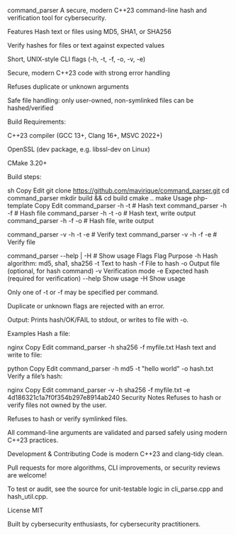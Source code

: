 command_parser
A secure, modern C++23 command-line hash and verification tool for cybersecurity.

Features
Hash text or files using MD5, SHA1, or SHA256

Verify hashes for files or text against expected values

Short, UNIX-style CLI flags (-h, -t, -f, -o, -v, -e)

Secure, modern C++23 code with strong error handling

Refuses duplicate or unknown arguments

Safe file handling: only user-owned, non-symlinked files can be hashed/verified

Build
Requirements:

C++23 compiler (GCC 13+, Clang 16+, MSVC 2022+)

OpenSSL (dev package, e.g. libssl-dev on Linux)

CMake 3.20+

Build steps:

sh
Copy
Edit
git clone https://github.com/mavirique/command_parser.git
cd command_parser
mkdir build && cd build
cmake ..
make
Usage
php-template
Copy
Edit
command_parser -h <algo> -t <text> # Hash text
command_parser -h <algo> -f <file> # Hash file
command_parser -h <algo> -t <text> -o <out> # Hash text, write output
command_parser -h <algo> -f <file> -o <out> # Hash file, write output

command_parser -v -h <algo> -t <text> -e <hash> # Verify text
command_parser -v -h <algo> -f <file> -e <hash> # Verify file

command_parser --help | -H # Show usage
Flags
Flag Purpose
-h <algo> Hash algorithm: md5, sha1, sha256
-t <text> Text to hash
-f <file> File to hash
-o <out> Output file (optional, for hash command)
-v Verification mode
-e <hash> Expected hash (required for verification)
--help Show usage
-H Show usage

Only one of -t or -f may be specified per command.

Duplicate or unknown flags are rejected with an error.

Output: Prints hash/OK/FAIL to stdout, or writes to file with -o.

Examples
Hash a file:

nginx
Copy
Edit
command_parser -h sha256 -f myfile.txt
Hash text and write to file:

python
Copy
Edit
command_parser -h md5 -t "hello world" -o hash.txt
Verify a file’s hash:

nginx
Copy
Edit
command_parser -v -h sha256 -f myfile.txt -e 4d186321c1a7f0f354b297e8914ab240
Security Notes
Refuses to hash or verify files not owned by the user.

Refuses to hash or verify symlinked files.

All command-line arguments are validated and parsed safely using modern C++23 practices.

Development & Contributing
Code is modern C++23 and clang-tidy clean.

Pull requests for more algorithms, CLI improvements, or security reviews are welcome!

To test or audit, see the source for unit-testable logic in cli_parse.cpp and hash_util.cpp.

License
MIT

Built by cybersecurity enthusiasts, for cybersecurity practitioners.
